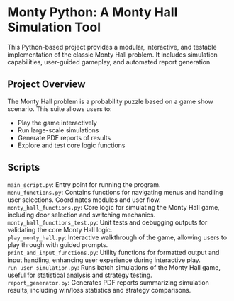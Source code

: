 # Monty Python: A Monty Hall Simulation Tool

This Python-based project provides a modular, interactive, and testable implementation of the classic Monty Hall problem. It includes simulation capabilities, user-guided gameplay, and automated report generation.

## Project Overview

The Monty Hall problem is a probability puzzle based on a game show scenario. This suite allows users to:
- Play the game interactively
- Run large-scale simulations
- Generate PDF reports of results
- Explore and test core logic functions

## Scripts

`main_script.py`: Entry point for running the program.  
`menu_functions.py`: Contains functions for navigating menus and handling user selections. Coordinates modules and user flow.  
`monty_hall_functions.py`: Core logic for simulating the Monty Hall game, including door selection and switching mechanics.  
`monty_hall_functions_test.py`: Unit tests and debugging outputs for validating the core Monty Hall logic.  
`play_monty_hall.py`: Interactive walkthrough of the game, allowing users to play through with guided prompts.  
`print_and_input_functions.py`: Utility functions for formatted output and input handling, enhancing user experience during interactive play.  
`run_user_simulation.py`: Runs batch simulations of the Monty Hall game, useful for statistical analysis and strategy testing.  
`report_generator.py`: Generates PDF reports summarizing simulation results, including win/loss statistics and strategy comparisons.  


